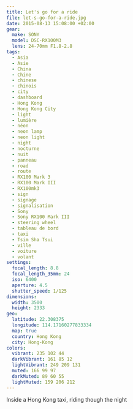 ```yaml
---
title: Let's go for a ride
file: let-s-go-for-a-ride.jpg
date: 2015-08-13 15:08:00 +02:00
gear:
  make: SONY
  model: DSC-RX100M3
  lens: 24-70mm F1.8-2.8
tags:
  - Asia
  - Asie
  - China
  - Chine
  - chinese
  - chinois
  - city
  - dashboard
  - Hong Kong
  - Hong Kong City
  - light
  - lumière
  - néon
  - neon lamp
  - neon light
  - night
  - nocturne
  - nuit
  - panneau
  - road
  - route
  - RX100 Mark 3
  - RX100 Mark III
  - RX100mk3
  - sign
  - signage
  - signalisation
  - Sony
  - Sony RX100 Mark III
  - steering wheel
  - tableau de bord
  - taxi
  - Tsim Sha Tsui
  - ville
  - voiture
  - volant
settings:
  focal_length: 8.8
  focal_length_35mm: 24
  iso: 6400
  aperture: 4.5
  shutter_speed: 1/125
dimensions:
  width: 3500
  height: 2333
geo:
  latitude: 22.308375
  longitude: 114.17160277833334
  map: true
  country: Hong Kong
  city: Hong-Kong
colors:
  vibrant: 235 102 44
  darkVibrant: 161 85 12
  lightVibrant: 249 209 131
  muted: 166 99 97
  darkMuted: 89 60 55
  lightMuted: 159 206 212
---
```


Inside a Hong Kong taxi, riding though the night
